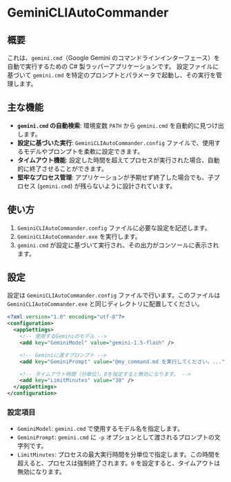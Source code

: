 # GeminiCLIAutoCommander

## 概要

これは、`gemini.cmd`（Google Gemini のコマンドラインインターフェース）を自動で実行するための C# 製ラッパーアプリケーションです。
設定ファイルに基づいて `gemini.cmd` を特定のプロンプトとパラメータで起動し、その実行を管理します。

## 主な機能

- **`gemini.cmd` の自動検索**: 環境変数 `PATH` から `gemini.cmd` を自動的に見つけ出します。
- **設定に基づいた実行**: `GeminiCLIAutoCommander.config` ファイルで、使用するモデルやプロンプトを柔軟に設定できます。
- **タイムアウト機能**: 設定した時間を超えてプロセスが実行された場合、自動的に終了させることができます。
- **堅牢なプロセス管理**: アプリケーションが予期せず終了した場合でも、子プロセス (`gemini.cmd`) が残らないように設計されています。

## 使い方

1.  `GeminiCLIAutoCommander.config` ファイルに必要な設定を記述します。
2.  `GeminiCLIAutoCommander.exe` を実行します。
3.  `gemini.cmd` が設定に基づいて実行され、その出力がコンソールに表示されます。

## 設定

設定は `GeminiCLIAutoCommander.config` ファイルで行います。このファイルは `GeminiCLIAutoCommander.exe` と同じディレクトリに配置してください。

```xml
<?xml version="1.0" encoding="utf-8"?>
<configuration>
  <appSettings>
    <!-- 使用するGeminiのモデル -->
    <add key="GeminiModel" value="gemini-1.5-flash" />

    <!-- Geminiに渡すプロンプト -->
    <add key="GeminiPrompt" value="@my_command.md を実行してください。..." />

    <!-- タイムアウト時間（分単位）。0を指定すると無効になります。 -->
    <add key="LimitMinutes" value="30" />
  </appSettings>
</configuration>
```

### 設定項目

- `GeminiModel`: `gemini.cmd` で使用するモデル名を指定します。
- `GeminiPrompt`: `gemini.cmd` に `-p` オプションとして渡されるプロンプトの文字列です。
- `LimitMinutes`: プロセスの最大実行時間を分単位で指定します。この時間を超えると、プロセスは強制終了されます。`0` を設定すると、タイムアウトは無効になります。
